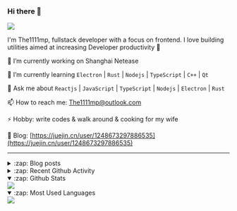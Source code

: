 ### Hi there 👋

![](https://komarev.com/ghpvc/?username=1111mp&color=green)

I'm The1111mp, fullstack developer with a focus on frontend. I love building utilities aimed at increasing Developer productivity 🙌

🔭 I’m currently working on Shanghai Netease

🌱 I’m currently learning `Electron` | `Rust` | `Nodejs` | `TypeScript` | `C++` | `Qt`

💬 Ask me about `Reactjs` | `JavaScript` | `TypeScript` | `Nodejs` | `Electron` | `Rust`

📫 How to reach me: <a href="mailto:The1111mp@outlook.com">The1111mp@outlook.com</a>

⚡ Hobby: write codes & walk around & cooking for my wife

📖 Blog: [https://juejin.cn/user/1248673297886535](https://juejin.cn/user/1248673297886535)

***

<details>
  <summary>:zap: Blog posts</summary>

  - [这里有从零开始构建现代化前端UI组件库所需要的一切](https://juejin.cn/post/7324011329883045915)
  - [使用 nvm-desktop 轻松安装和管理多个 node 版本](https://juejin.cn/post/7267791228872179727)
  - [Electron 中集成 SQLite3 数据库的最佳实践](https://juejin.cn/post/7202807471881306172)
  - [从0开发IM，单聊群聊在线离线消息以及消息的已读未读功能](https://juejin.cn/post/7202583557751865401)
  - [Electron（网页）中实现接近微信消息发送体验的消息输入框及界面](https://juejin.cn/post/7252505446396575781)
  - [Qt中基于QWebEngineView和QWebChannel实现与web的交互](https://juejin.cn/post/7238423148555501629)
</details>

<details>
  <summary>:zap: Recent Github Activity</summary>

  <!--START_SECTION:activity-->
1. 🚀 Published release [updater files](https://github.com/1111mp/nvm-desktop-test/releases/tag/updater) in [1111mp/nvm-desktop-test](https://github.com/1111mp/nvm-desktop-test)
2. 🗣 Commented on [#109](https://github.com/1111mp/nvm-desktop/issues/109#issuecomment-2322913738) in [1111mp/nvm-desktop](https://github.com/1111mp/nvm-desktop)
3. 🗣 Commented on [#86](https://github.com/1111mp/nvm-desktop/issues/86#issuecomment-2322856169) in [1111mp/nvm-desktop](https://github.com/1111mp/nvm-desktop)
4. 🔒 Closed issue [#108](https://github.com/1111mp/nvm-desktop/issues/108) in [1111mp/nvm-desktop](https://github.com/1111mp/nvm-desktop)
5. 🗣 Commented on [#108](https://github.com/1111mp/nvm-desktop/issues/108#issuecomment-2322855683) in [1111mp/nvm-desktop](https://github.com/1111mp/nvm-desktop)
6. 🗣 Commented on [#104](https://github.com/1111mp/nvm-desktop/issues/104#issuecomment-2322855402) in [1111mp/nvm-desktop](https://github.com/1111mp/nvm-desktop)
7. 🔒 Closed issue [#104](https://github.com/1111mp/nvm-desktop/issues/104) in [1111mp/nvm-desktop](https://github.com/1111mp/nvm-desktop)
8. 🚀 Published release [v3.4.0](https://github.com/1111mp/nvm-desktop/releases/tag/3.4.0) in [1111mp/nvm-desktop](https://github.com/1111mp/nvm-desktop)
9. 🚀 Published release [v3.4.0](https://github.com/1111mp/nvmd-command/releases/tag/3.4.0) in [1111mp/nvmd-command](https://github.com/1111mp/nvmd-command)
10. 🎉 Merged PR [#110](https://github.com/1111mp/nvm-desktop/pull/110) in [1111mp/nvm-desktop](https://github.com/1111mp/nvm-desktop)
  <!--END_SECTION:activity-->
</details>

<details open>
  <summary>:zap: Github Stats</summary>

  <img align="center" src="https://github-readme-stats-sigma-five.vercel.app/api?username=1111mp&show_icons=true&hide_border=true&theme=gruvbox" />
</details>

<details open>
  <summary>:zap: Most Used Languages</summary>

  <img align="center" src="https://github-readme-stats-sigma-five.vercel.app/api/top-langs/?username=1111mp&layout=compact&show_icons=true&hide_border=true&theme=gruvbox" />
</details>


<!--
**1111mp/1111mp** is a ✨ _special_ ✨ repository because its `README.md` (this file) appears on your GitHub profile.

Here are some ideas to get you started:

- 🔭 I’m currently working on ...
- 🌱 I’m currently learning ...
- 👯 I’m looking to collaborate on ...
- 🤔 I’m looking for help with ...
- 💬 Ask me about ...
- 📫 How to reach me: ...
- 😄 Pronouns: ...
- ⚡ Fun fact: ...
-->
